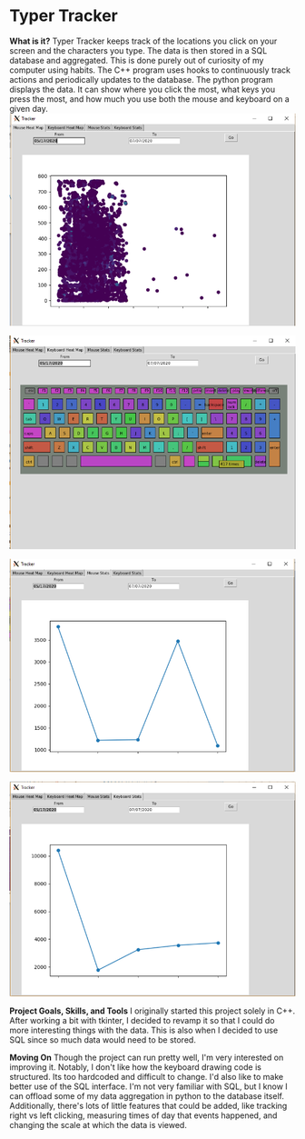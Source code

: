 # Typer Tracker

**What is it?** Typer Tracker keeps track of the locations you click on your screen and the characters you type. The data is then stored in a SQL database and aggregated. This is done purely out of curiosity of my computer using habits. The C++ program uses hooks to continuously track actions and periodically updates to the database. The python program displays the data. It can show where you click the most, what keys you press the most, and how much you use both the mouse and keyboard on a given day.
![Mouse Heat Map](exampleImages/mouseHeat.png)


![Keyboard Heat Map](exampleImages/keyboardHeat.png)


![Mouse Graph](exampleImages/mouseGraph.png)


![Keyboard Graph](exampleImages/keyboardGraph.png)

**Project Goals, Skills, and Tools** I originally started this project solely in C++. After working a bit with tkinter, I decided to revamp it so that I could do more interesting things with the data. This is also when I decided to use SQL since so much data would need to be stored.

**Moving On**  Though the project can run pretty well, I'm very interested on improving it. Notably, I don't like how the keyboard drawing code is structured. Its too hardcoded and difficult to change. I'd also like to make better use of the SQL interface. I'm not very familiar with SQL, but I know I can offload some of my data aggregation in python to the database itself. Additionally, there's lots of little features that could be added, like tracking right vs left clicking, measuring times of day that events happened, and changing the scale at which the data is viewed.

